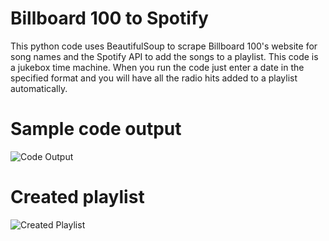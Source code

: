 # Billboard 100 to Spotify

This python code uses BeautifulSoup to scrape Billboard 100's website for song names and the Spotify API to add the songs to a playlist. This code is a jukebox time machine. When you run the code just enter a date in the specified format and you will have all the radio hits added to a playlist automatically.


# Sample code output
![Code Output](https://github.com/JBBrian/Billboard100Spotify/blob/b60f07a7a0fef2b22580c3cf4559ca4f0ced44ea/code-output.png)


# Created playlist
![Created Playlist](https://github.com/JBBrian/Billboard100Spotify/blob/f1900f71e1a26b7acae734a1a4b3a10cfe7ba990/playlist.png)
